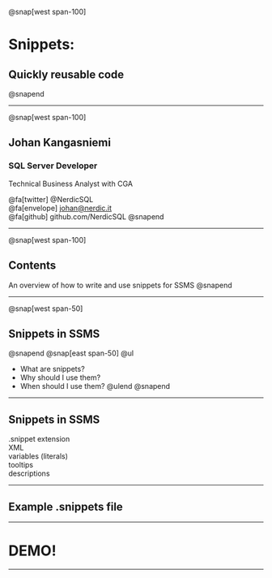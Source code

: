 @snap[west span-100]
# Snippets: 
## Quickly reusable code
@snapend

---
@snap[west span-100]
## Johan Kangasniemi

### SQL Server Developer 
Technical Business Analyst with CGA

@fa[twitter] @NerdicSQL <br>
@fa[envelope] johan@nerdic.it <br>
@fa[github] github.com/NerdicSQL
@snapend

---
@snap[west span-100]
## Contents

An overview of how to write and use snippets for SSMS
@snapend

---
@snap[west span-50]
## Snippets in SSMS
@snapend
@snap[east span-50]
@ul
- What are snippets?
- Why should I use them?
- When should I use them?
@ulend
@snapend

---

## Snippets in SSMS

.snippet extension <br>
XML <br>
variables (literals) <br>
tooltips <br>
descriptions <br>

---

## Example .snippets file

---

# DEMO!

---


